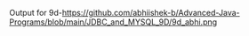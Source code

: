 Output for 9d-https://github.com/abhiishek-b/Advanced-Java-Programs/blob/main/JDBC_and_MYSQL_9D/9d_abhi.png
